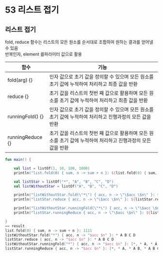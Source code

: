 # 53 리스트 접기

## 리스트 접기
fold, reduce 함수는 리스트의 모든 원소를 순서대로 조합하여 원하는 결과를 얻어낼 수 있음  
반복인자, element 를파라미터 값으로 활용  

| 함수                | 기능                                                             |
|-------------------|----------------------------------------------------------------|
| fold(arg) {}      | 인자 값으로 초기 값을 정의할 수 있으며 모든 원소를 초기 값에 누적하여 처리하고 최종 값을 반환         |
| reduce {}         | 초기 값을 리스트의 첫번 째 값으로 활용하며 모든 원소를 초기 값에 누적하여 처리하고 최종 값을 반환       |
| runningFold() {}  | 인자 값으로 초기 값을 정의할 수 있으며 모든 원소를 초기 값에 누적하여 처리하고 진행과정의 모든 값을 반환   |
| runningReduce {}  | 초기 값을 리스트의 첫번 째 값으로 활용하며 모든 원소를 초기 값에 누적하여 처리하고 진행과정의 모든 값을 반환 |

```kotlin
fun main() {

    val list = listOf(1, 10, 100, 1000)
    println("list.fold(0) { sum, n -> sum + n }: ${list.fold(0) { sum, n -> sum + n }}")

    val listStar = listOf("*", "A", "B", "C", "D")
    val listWithoutStar = listOf("A", "B", "C", "D")

    println("listWithoutStar.fold(\"*\") { acc, n -> \"\$acc \$n\" }: ${listWithoutStar.fold("*") { acc, n -> "$acc $n" }}")
    println("listStar.reduce { acc, n -> \"\$acc \$n\" }: ${listStar.reduce { acc, n -> "$acc $n" }}")

    println("listWithoutStar.runningFold(\"*\") { acc, n -> \"\$acc \$n\" }: ${listWithoutStar.runningFold("*") { acc, n -> "$acc $n" }}")
    println("listStar.runningReduce { acc, n -> \"\$acc \$n\" }: ${listStar.runningReduce { acc, n -> "$acc $n" }}")

}
== result
list.fold(0) { sum, n -> sum + n }: 1111
listWithoutStar.fold("*") { acc, n -> "$acc $n" }: * A B C D
listStar.reduce { acc, n -> "$acc $n" }: * A B C D
listWithoutStar.runningFold("*") { acc, n -> "$acc $n" }: [*, * A, * A B, * A B C, * A B C D]
listStar.runningReduce { acc, n -> "$acc $n" }: [*, * A, * A B, * A B C, * A B C D]

```
